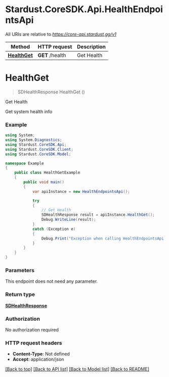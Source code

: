 # Stardust.CoreSDK.Api.HealthEndpointsApi

All URIs are relative to *https://core-api.stardust.gg/v1*

Method | HTTP request | Description
------------- | ------------- | -------------
[**HealthGet**](HealthEndpointsApi.md#healthget) | **GET** /health | Get Health

<a name="healthget"></a>
# **HealthGet**
> SDHealthResponse HealthGet ()

Get Health

Get system health info

### Example
```csharp
using System;
using System.Diagnostics;
using Stardust.CoreSDK.Api;
using Stardust.CoreSDK.Client;
using Stardust.CoreSDK.Model;

namespace Example
{
    public class HealthGetExample
    {
        public void main()
        {
            var apiInstance = new HealthEndpointsApi();

            try
            {
                // Get Health
                SDHealthResponse result = apiInstance.HealthGet();
                Debug.WriteLine(result);
            }
            catch (Exception e)
            {
                Debug.Print("Exception when calling HealthEndpointsApi.HealthGet: " + e.Message );
            }
        }
    }
}
```

### Parameters
This endpoint does not need any parameter.

### Return type

[**SDHealthResponse**](SDHealthResponse.md)

### Authorization

No authorization required

### HTTP request headers

 - **Content-Type**: Not defined
 - **Accept**: application/json

[[Back to top]](#) [[Back to API list]](../README.md#documentation-for-api-endpoints) [[Back to Model list]](../README.md#documentation-for-models) [[Back to README]](../README.md)
